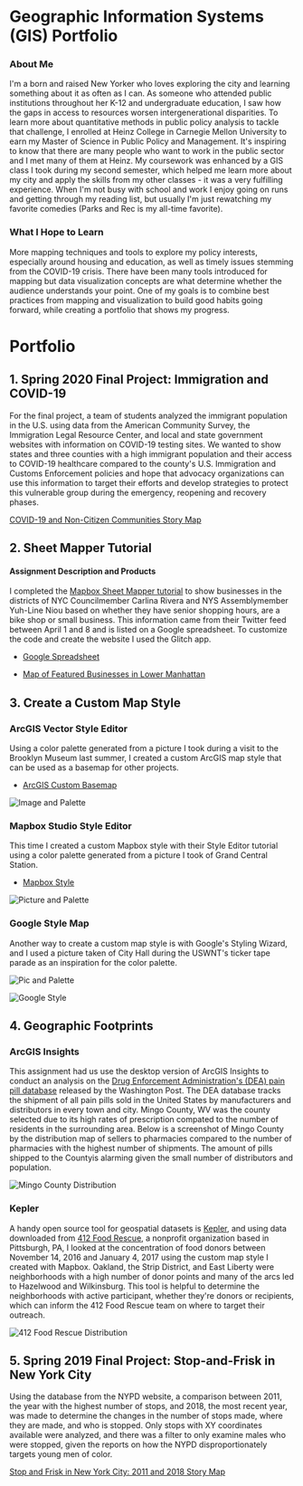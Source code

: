 # Geographic Information Systems (GIS) Portfolio

### About Me
I'm a born and raised New Yorker who loves exploring the city and learning something about it as often as I can. As someone who attended public institutions throughout her K-12 and undergraduate education, I saw how the gaps in access to resources worsen intergenerational disparities. To learn more about quantitative methods in public policy analysis to tackle that challenge, I enrolled at Heinz College in Carnegie Mellon University to earn my Master of Science in Public Policy and Management. It's inspiring to know that there are many people who want to work in the public sector and I met many of them at Heinz. My coursework was enhanced by a GIS class I took during my second semester, which helped me learn more about my city and apply the skills from my other classes - it was a very fulfilling experience. When I'm not busy with school and work I enjoy going on runs and getting through my reading list, but usually I'm just rewatching my favorite comedies (Parks and Rec is my all-time favorite). 

### What I Hope to Learn
More mapping techniques and tools to explore my policy interests, especially around housing and education, as well as timely issues stemming from the COVID-19 crisis. There have been many tools introduced for mapping but data visualization concepts are what determine whether the audience understands your point. One of my goals is to combine best practices from mapping and visualization to build good habits going forward, while creating a portfolio that shows my progress.


# Portfolio
## 1. Spring 2020 Final Project: Immigration and COVID-19
For the final project, a team of students analyzed the immigrant population in the U.S. using data from the American Community Survey, the Immigration Legal Resource Center, and local and state government websites with information on COVID-19 testing sites. We wanted to show states and three counties with a high immigrant population and their access to COVID-19 healthcare compared to the county's U.S. Immigration and Customs Enforcement policies and hope that advocacy organizations can use this information to target their efforts and develop strategies to protect this vulnerable group during the emergency, reopening and recovery phases.

[COVID-19 and Non-Citizen Communities Story Map](https://arcg.is/1OjWnv0)

## 2. Sheet Mapper Tutorial
#### Assignment Description and Products
I completed the [Mapbox Sheet Mapper tutorial](https://www.mapbox.com/impact-tools/sheet-mapper/) to show businesses in the districts of NYC Councilmember Carlina Rivera and NYS Assemblymember Yuh-Line Niou based on whether they have senior shopping hours, are a bike shop or small business. This information came from their Twitter feed between April 1 and 8 and is listed on a Google spreadsheet. To customize the code and create the website I used the Glitch app.

 * [Google Spreadsheet](https://docs.google.com/spreadsheets/d/1X9Tv_bW3JYhG05UzS5FwN-QpKZyTPy1KahnLib13im8/edit#gid=0)

 * [Map of Featured Businesses in Lower Manhattan](https://featured-lowermanhattan-businesses.glitch.me)

## 3. Create a Custom Map Style
### ArcGIS Vector Style Editor
Using a color palette generated from a picture I took during a visit to the Brooklyn Museum last summer, I created a custom ArcGIS map style that can be used as a basemap for other projects.

 * [ArcGIS Custom Basemap](https://arcg.is/1nDCyb)

![Image and Palette](style_map/bm_palette_image.JPG)

### Mapbox Studio Style Editor
This time I created a custom Mapbox style with their Style Editor tutorial using a color palette generated from a picture I took of Grand Central Station.

 * [Mapbox Style](https://api.mapbox.com/styles/v1/jmendieta/ck9p2w1n72qu31ipb03h9xlq4.html?fresh=true&title=view&access_token=pk.eyJ1Ijoiam1lbmRpZXRhIiwiYSI6ImNrN3V6enNrbTA2ODIzZnBlbmZhZDN5azcifQ.cs3hBZjhkgwdHR_m4bD5yQ)

![Picture and Palette](style_map/gs_palette_image.JPG)

### Google Style Map
Another way to create a custom map style is with Google's Styling Wizard, and I used a picture taken of City Hall during the USWNT's ticker tape parade as an inspiration for the color palette. 

![Pic and Palette](style_map/ch_palette_image.JPG)

![Google Style](style_map/ch_googlestyle.PNG)

## 4. Geographic Footprints
### ArcGIS Insights
This assignment had us use the desktop version of ArcGIS Insights to conduct an analysis on the [Drug Enforcement Administration's (DEA) pain pill database](https://www.washingtonpost.com/graphics/2019/investigations/dea-pain-pill-database/) released by the Washington Post. The DEA database tracks the shipment of all pain pills sold in the United States by manufacturers and distributors in every town and city. Mingo County, WV was the county selected due to its high rates of prescription compated to the number of residents in the surrounding area.
Below is a screenshot of Mingo County by the distribution map of sellers to pharmacies compared to the number of pharmacies with the highest number of shipments. The amount of pills shipped to the Countyis alarming given the small number of distributors and population.

![Mingo County Distribution](footprint_images/mingo_wv_distribution.JPG)

### Kepler
A handy open source tool for geospatial datasets is [Kepler](http://kepler.gl/), and using data downloaded from [412 Food Rescue](https://412foodrescue.org/), a nonprofit organization based in Pittsburgh, PA, I looked at the concentration of food donors between November 14, 2016 and January 4, 2017 using the custom map style I created with Mapbox. Oakland, the Strip District, and East Liberty were neighborhoods with a high number of donor points and many of the arcs led to Hazelwood and Wilkinsburg. This tool is helpful to determine the neighborhoods with active participant, whether they're donors or recipients, which can inform the 412 Food Rescue team on where to target their outreach.

![412 Food Rescue Distribution](footprint_images/412_Trips_111416_010417.JPG)

## 5. Spring 2019 Final Project: Stop-and-Frisk in New York City
Using the database from the NYPD website, a comparison between 2011, the  year with the highest number of stops, and 2018, the most recent year, was made to determine the changes in the number of stops made, where they are made, and who is stopped. Only stops with XY coordinates available were analyzed, and there was a filter to only examine males who were stopped, given the reports on how the NYPD disproportionately targets young men of color.

[Stop and Frisk in New York City: 2011 and 2018 Story Map](https://arcg.is/OGbXa) 
